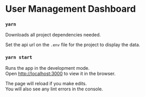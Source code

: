 # User Management Dashboard

### `yarn`

Downloads all project dependencies needed.

Set the api url on the `.env` file for the project to display the data.

### `yarn start`

Runs the app in the development mode.\
Open [http://localhost:3000](http://localhost:3000) to view it in the browser.

The page will reload if you make edits.\
You will also see any lint errors in the console.